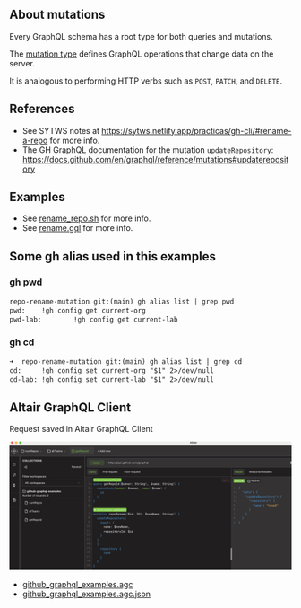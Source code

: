 ## About mutations

Every GraphQL schema has a root type for both queries and mutations. 

The [mutation type](https://graphql.github.io/graphql-spec/June2018/#sec-Type-System) defines GraphQL operations that change data on the server. 

It is analogous to performing HTTP verbs such as `POST`, `PATCH`, and `DELETE`.

## References

* See SYTWS notes at 
<https://sytws.netlify.app/practicas/gh-cli/#rename-a-repo> for more info.
* The GH GraphQL documentation for the mutation `updateRepository`: <https://docs.github.com/en/graphql/reference/mutations#updaterepository>
  
## Examples

- See [rename_repo.sh](rename_repo.sh) for more info.
- See [rename.gql](rename.gql) for more info.

## Some gh alias used in this examples

### gh pwd

```
repo-rename-mutation git:(main) gh alias list | grep pwd
pwd:    !gh config get current-org
pwd-lab:        !gh config get current-lab
```

### gh cd

```
➜  repo-rename-mutation git:(main) gh alias list | grep cd 
cd:     !gh config set current-org "$1" 2>/dev/null
cd-lab: !gh config set current-lab "$1" 2>/dev/null
```

## Altair GraphQL Client

Request saved in Altair GraphQL Client

![REPO RENAME Altair GraphQL Client](/images/altair-mutation.png)
* [github_graphql_examples.agc](github_graphql_examples.agc)
* [github_graphql_examples.agc.json](github_graphql_examples.agc.json)